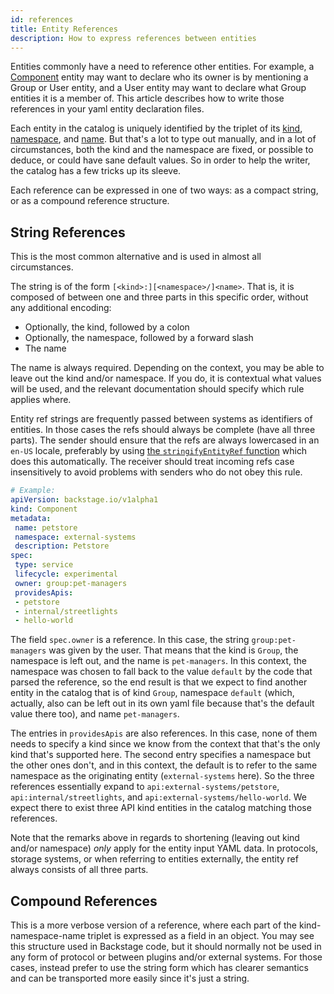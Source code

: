 ```yaml
---
id: references
title: Entity References
description: How to express references between entities
---
```


Entities commonly have a need to reference other entities. For example, a
[Component](descriptor-format.md#kind-component) entity may want to declare who
its owner is by mentioning a Group or User entity, and a User entity may want to
declare what Group entities it is a member of. This article describes how to
write those references in your yaml entity declaration files.

Each entity in the catalog is uniquely identified by the triplet of its
[kind](descriptor-format.md#apiversion-and-kind-required),
[namespace](descriptor-format.md#namespace-optional), and
[name](descriptor-format.md#name-required). But that's a lot to type out
manually, and in a lot of circumstances, both the kind and the namespace are
fixed, or possible to deduce, or could have sane default values. So in order to
help the writer, the catalog has a few tricks up its sleeve.

Each reference can be expressed in one of two ways: as a compact string, or as a
compound reference structure.

## String References

This is the most common alternative and is used in almost all circumstances.

The string is of the form `[<kind>:][<namespace>/]<name>`. That is, it is
composed of between one and three parts in this specific order, without any
additional encoding:

- Optionally, the kind, followed by a colon
- Optionally, the namespace, followed by a forward slash
- The name

The name is always required. Depending on the context, you may be able to leave
out the kind and/or namespace. If you do, it is contextual what values will be
used, and the relevant documentation should specify which rule applies where.

Entity ref strings are frequently passed between systems as identifiers of
entities. In those cases the refs should always be complete (have all three
parts). The sender should ensure that the refs are always lowercased in an
`en-US` locale, preferably by using [the `stringifyEntityRef` function](https://backstage.io/docs/reference/catalog-model.stringifyentityref/)
which does this automatically. The receiver should treat incoming refs case
insensitively to avoid problems with senders who do not obey this rule.

```yaml
# Example:
apiVersion: backstage.io/v1alpha1
kind: Component
metadata:
 name: petstore
 namespace: external-systems
 description: Petstore
spec:
 type: service
 lifecycle: experimental
 owner: group:pet-managers
 providesApis:
 - petstore
 - internal/streetlights
 - hello-world
```

The field `spec.owner` is a reference. In this case, the string
`group:pet-managers` was given by the user. That means that the kind is `Group`,
the namespace is left out, and the name is `pet-managers`. In this context, the
namespace was chosen to fall back to the value `default` by the code that parsed
the reference, so the end result is that we expect to find another entity in the
catalog that is of kind `Group`, namespace `default` (which, actually, also can
be left out in its own yaml file because that's the default value there too),
and name `pet-managers`.

The entries in `providesApis` are also references. In this case, none of them
needs to specify a kind since we know from the context that that's the only kind
that's supported here. The second entry specifies a namespace but the other ones
don't, and in this context, the default is to refer to the same namespace as the
originating entity (`external-systems` here). So the three references
essentially expand to `api:external-systems/petstore`,
`api:internal/streetlights`, and `api:external-systems/hello-world`. We expect
there to exist three API kind entities in the catalog matching those references.

Note that the remarks above in regards to shortening (leaving out kind and/or
namespace) _only_ apply for the entity input YAML data. In protocols, storage
systems, or when referring to entities externally, the entity ref always
consists of all three parts.

## Compound References

This is a more verbose version of a reference, where each part of the
kind-namespace-name triplet is expressed as a field in an object. You may see
this structure used in Backstage code, but it should normally not be used in any
form of protocol or between plugins and/or external systems. For those cases,
instead prefer to use the string form which has clearer semantics and can be
transported more easily since it's just a string.
